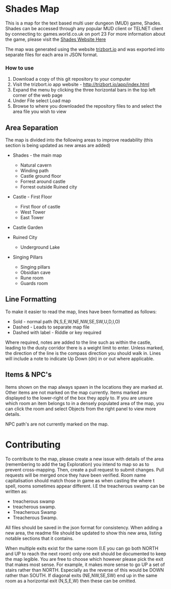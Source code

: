 # Shades Map

This is a map for the text based multi user dungeon (MUD) game, Shades. Shades can be accessed through any popular MUD client or TELNET client by connecting to:
games.world.co.uk on port 23 For more information about the game, please visit the [Shades Website Here](http://games.world.co.uk/shades)

The map was generated using the website [trizbort.io](http://trizbort.io) and was exported into separate files for each area in JSON format.

### How to use
1. Download a copy of this git repository to your computer
2. Visit the trizbort.io app website - http://trizbort.io/app/index.html
3. Expand the menu by clicking the three horizontal bars in the top left corner of the web page
4. Under File select Load map
5. Browse to where you downloaded the repository files to and select the area file you wish to view

## Area Separation
The map is divided into the following areas to improve readability (this section is being updated as new areas are added)
* Shades - the main map
  * Natural cavern
  * Winding path
  * Castle ground floor
  * Forrest around castle
  * Forrest outside Ruined city
* Castle - First Floor
  * First floor of castle
  * West Tower
  * East Tower
* Castle Garden

* Ruined City
  * Underground Lake
* Singing Pillars
  * Singing pillars
  * Obsidian cave
  * Rune room
  * Guards room

## Line Formatting
To make it easier to read the map, lines have been formatted as follows:
* Sold - normal path (N,S,E,W,NE,NW,SE,SW,U,D,I,O)
* Dashed - Leads to separate map file
* Dashed with label - Riddle or key required

Where required, notes are added to the line such as within the castle, leading to the dusty corridor there is a weight limit to enter.
Unless marked, the direction of the line is the compass direction you should walk in. Lines will include a note to indicate Up Down (dn) in or out where applicable.

## Items & NPC's
Items shown on the map always spawn in the locations they are marked at. Other items are not marked on the map currently. Items marked are displayed to the lower-right of the box they apply to. If you are unsure which room an item belongs to in a densely populated area of the map, you can click the room and select Objects from the right panel to view more details.

NPC path's are not currently marked on the map.

# Contributing
To contribute to the map, please create a new issue with details of the area (remembering to add the tag Exploration) you intend to map so as to prevent cross-mapping. Then, create a pull request to submit changes. Pull requests will be merged once they have been verified.
Room name capitalisation should match those in game as when casting the where t spell, rooms sometimes appear different. I.E the treacherous swamp can be written as:
* treacherous swamp
* treacherous swamp.
* Treacherous Swamp
* Treacherous Swamp.

All files should be saved in the json format for consistency. When adding a new area, the readme file should be updated to show this new area, listing notable sections that it contains.

When multiple exits exist for the same room (I.E you can go both NORTH and UP to reach the next room) only one exit should be documented to keep the map legible. You are free to choose which however please pick the exit that makes most sense. For example, it makes more sense to go UP a set of stairs rather than NORTH. Especially as the reverse of this would be DOWN rather than SOUTH.
If diagonal exits (NE,NW,SE,SW) end up in the same room as a horizontal exit (N,S,E,W) then these can be omitted.
